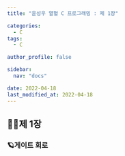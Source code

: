 ```yaml
---
title: "윤성우 열혈 C 프로그래밍 : 제 1장"

categories:
  - C
tags:
  - C

author_profile: false

sidebar:
  nav: "docs"

date: 2022-04-18
last_modified_at: 2022-04-18
---
```



## 🙇‍♀️제 1장


### 🪐게이트 회로